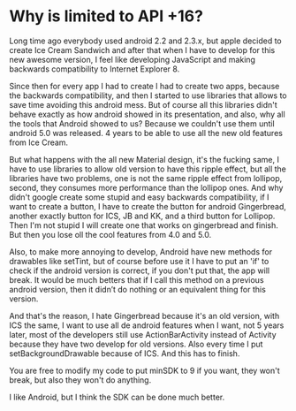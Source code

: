 Why is limited to API +16?
==========================

Long time ago everybody used android 2.2 and 2.3.x, but apple decided to create Ice Cream Sandwich and after that when I have to develop for this new awesome version, I feel like developing JavaScript and making backwards compatibility to Internet Explorer 8.

Since then for every app I had to create I had to create two apps, because the backwards compatibility, and then I started to use libraries that allows to save time avoiding this android mess. But of course all this libraries didn't behave exactly as how android showed in its presentation, and also, why all the tools that Android showed to us? Because we couldn't use them until android 5.0 was released. 4 years to be able to use all the new old features from Ice Cream.

But what happens with the all new Material design, it's the fucking same, I have to use libraries to allow old version to have this ripple effect, but all the libraries have two problems, one is not the same ripple effect from lollipop, second, they consumes more performance than the lollipop ones. And why didn't google create some stupid and easy backwards compatibility, if I want to create a button, I have to create the button for android Gingerbread, another exactly button for ICS, JB and KK, and a third button for Lollipop. Then I'm not stupid I will create one that works on gingerbread and finish. But then you lose oll the cool features from 4.0 and 5.0.

Also, to make more annoying to develop, Android have new methods for drawables like setTint, but of course before use it I have to put an 'if' to check if the android version is correct, if you don't put that, the app will break. It would be much betters that if I call this method on a previous android version, then it didn’t do nothing or an equivalent thing for this version.

And that's the reason, I hate Gingerbread because it's an old version, with ICS the same, I want to use all de android features when I want, not 5 years later, most of the developers still use ActionBarActivity instead of Activity because they have two develop for old versions. Also every time I put setBackgroundDrawable because of ICS. And this has to finish.

You are free to modify my code to put minSDK to 9 if you want, they won't break, but also they won't do anything.

I like Android, but I think the SDK can be done much better.
